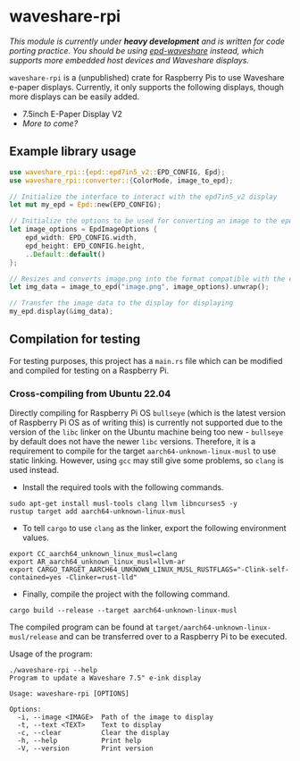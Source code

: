 # waveshare-rpi

*This module is currently under **heavy development** and is written for code porting practice. You should be using [epd-waveshare](https://lib.rs/crates/epd-waveshare) instead, which supports more embedded host devices and Waveshare displays.*

`waveshare-rpi` is a (unpublished) crate for Raspberry Pis to use Waveshare e-paper displays. Currently, it only supports the following displays, though more displays can be easily added.

* 7.5inch E-Paper Display V2
* *More to come?*

## Example library usage

```rust
use waveshare_rpi::{epd::epd7in5_v2::EPD_CONFIG, Epd};
use waveshare_rpi::converter::{ColorMode, image_to_epd};

// Initialize the interface to interact with the epd7in5_v2 display
let mut my_epd = Epd::new(EPD_CONFIG);

// Initialize the options to be used for converting an image to the epd format
let image_options = EpdImageOptions {
    epd_width: EPD_CONFIG.width,
    epd_height: EPD_CONFIG.height,
    ..Default::default()
};

// Resizes and converts image.png into the format compatible with the epd7in5_v2 display
let img_data = image_to_epd("image.png", image_options).unwrap();

// Transfer the image data to the display for displaying
my_epd.display(&img_data);
```

## Compilation for testing

For testing purposes, this project has a `main.rs` file which can be modified and compiled for testing on a Raspberry Pi.

### Cross-compiling from Ubuntu 22.04

Directly compiling for Raspberry Pi OS `bullseye` (which is the latest version of Raspberry Pi OS as of writing this) is currently not supported due to the version of the `libc` linker on the Ubuntu machine being too new - `bullseye` by default does not have the newer `libc` versions. Therefore, it is a requirement to compile for the target `aarch64-unknown-linux-musl` to use static linking. However, using `gcc` may still give some problems, so `clang` is used instead.

* Install the required tools with the following commands. 

```
sudo apt-get install musl-tools clang llvm libncurses5 -y
rustup target add aarch64-unknown-linux-musl
```

* To tell `cargo` to use `clang` as the linker, export the following environment values.

```
export CC_aarch64_unknown_linux_musl=clang
export AR_aarch64_unknown_linux_musl=llvm-ar
export CARGO_TARGET_AARCH64_UNKNOWN_LINUX_MUSL_RUSTFLAGS="-Clink-self-contained=yes -Clinker=rust-lld"
```

* Finally, compile the project with the following command.

```
cargo build --release --target aarch64-unknown-linux-musl
```

The compiled program can be found at `target/aarch64-unknown-linux-musl/release` and can be transferred over to a Raspberry Pi to be executed.

Usage of the program:

```
./waveshare-rpi --help
Program to update a Waveshare 7.5" e-ink display

Usage: waveshare-rpi [OPTIONS]

Options:
  -i, --image <IMAGE>  Path of the image to display
  -t, --text <TEXT>    Text to display
  -c, --clear          Clear the display
  -h, --help           Print help
  -V, --version        Print version
```

